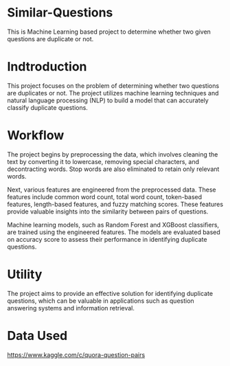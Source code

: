 # Similar-Questions
This is Machine Learning based project to determine whether two given questions are duplicate or not.

# Indtroduction
This project focuses on the problem of determining whether two questions are duplicates or not. The project utilizes machine learning techniques and natural language processing (NLP) to build a model that can accurately classify duplicate questions.

# Workflow
The project begins by preprocessing the data, which involves cleaning the text by converting it to lowercase, removing special characters, and decontracting words. Stop words are also eliminated to retain only relevant words.

Next, various features are engineered from the preprocessed data. These features include common word count, total word count, token-based features, length-based features, and fuzzy matching scores. These features provide valuable insights into the similarity between pairs of questions.

Machine learning models, such as Random Forest and XGBoost classifiers, are trained using the engineered features. The models are evaluated based on accuracy score to assess their performance in identifying duplicate questions.

# Utility
The project aims to provide an effective solution for identifying duplicate questions, which can be valuable in applications such as question answering systems and information retrieval.

# Data Used
https://www.kaggle.com/c/quora-question-pairs
